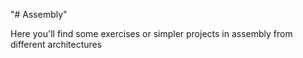"# Assembly" 

Here you'll find some exercises or simpler projects in assembly from different architectures